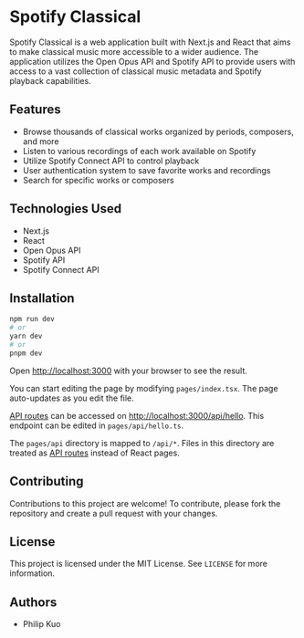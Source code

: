 # Spotify Classical

Spotify Classical is a web application built with Next.js and React that aims to make classical music more accessible to a wider audience. The application utilizes the Open Opus API and Spotify API to provide users with access to a vast collection of classical music metadata and Spotify playback capabilities.

## Features

- Browse thousands of classical works organized by periods, composers, and more
- Listen to various recordings of each work available on Spotify
- Utilize Spotify Connect API to control playback
- User authentication system to save favorite works and recordings
- Search for specific works or composers

## Technologies Used

- Next.js
- React
- Open Opus API
- Spotify API
- Spotify Connect API

## Installation

<!-- 1. Clone the repository to your local machine
2. Install dependencies using `npm install`
3. Obtain API keys for Open Opus API and Spotify API and save them in a `.env` file in the root directory of the project
4. Start the development server using `npm run dev` -->

```bash
npm run dev
# or
yarn dev
# or
pnpm dev
```

Open [http://localhost:3000](http://localhost:3000) with your browser to see the result.

You can start editing the page by modifying `pages/index.tsx`. The page auto-updates as you edit the file.

[API routes](https://nextjs.org/docs/api-routes/introduction) can be accessed on [http://localhost:3000/api/hello](http://localhost:3000/api/hello). This endpoint can be edited in `pages/api/hello.ts`.

The `pages/api` directory is mapped to `/api/*`. Files in this directory are treated as [API routes](https://nextjs.org/docs/api-routes/introduction) instead of React pages.

## Contributing

Contributions to this project are welcome! To contribute, please fork the repository and create a pull request with your changes.

## License

This project is licensed under the MIT License. See `LICENSE` for more information.

## Authors

- Philip Kuo